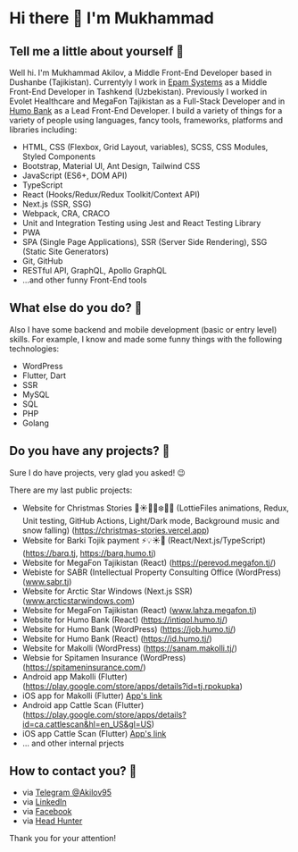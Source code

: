 # Hi there 👋 I'm Mukhammad

## Tell me a little about yourself 🙂

Well hi. I'm Mukhammad Akilov, a Middle Front-End Developer based in Dushanbe (Tajikistan). Currentyly I work in [Epam Systems](https://epam.com/) as a Middle Front-End Developer in Tashkend (Uzbekistan). Previously I worked in Evolet Healthcare and MegaFon Tajikistan as a Full-Stack Developer and in  [Humo Bank](https://humo.tj/) as a Lead Front-End Developer. I build a variety of things for a variety of people using languages, fancy tools, frameworks, platforms and libraries including:

 - HTML, CSS (Flexbox, Grid Layout, variables), SCSS, CSS Modules, Styled Components
 - Bootstrap, Material UI, Ant Design, Tailwind CSS
 - JavaScript (ES6+, DOM API)
 - TypeScript
 - React (Hooks/Redux/Redux Toolkit/Context API)
 - Next.js (SSR, SSG)
 - Webpack, CRA, CRACO
 - Unit and Integration Testing using Jest and React Testing Library
 - PWA
 - SPA (Single Page Applications), SSR (Server Side Rendering), SSG (Static Site Generators)
 - Git, GitHub
 - RESTful API, GraphQL, Apollo GraphQL
 - ...and other funny Front-End tools
 
## What else do you do? 🤔
Also I have some backend and mobile development (basic or entry level) skills. For example, I know and made some funny things with the following technologies:
 - WordPress
 - Flutter, Dart
 - SSR
 - MySQL
 - SQL
 - PHP 
 - Golang
 
## Do you have any projects? 🤔

Sure I do have projects, very glad you asked! 😉

There are my last public projects:
- Website for Christmas Stories 🎄☀️🌙🎵❄️🎅🏻 (LottieFiles animations, Redux, Unit testing, GitHub Actions, Light/Dark mode, Background music and snow falling) (https://christmas-stories.vercel.app) 
- Website for Barki Tojik payment ⚡💡☀️🌙 (React/Next.js/TypeScript) (https://barq.tj, https://barq.humo.tj)
- Website for MegaFon Tajikistan (React) (https://perevod.megafon.tj/)
- Webiste for SABR (Intellectual Property Consulting Office (WordPress) (www.sabr.tj)
- Website for Arctic Star Windows (Next.js SSR) (www.arcticstarwindows.com)
- Website for MegaFon Tajikistan (React) (www.lahza.megafon.tj)
- Website for Humo Bank (React) (https://intiqol.humo.tj/)
- Website for Humo Bank (WordPress) (https://job.humo.tj/)
- Website for Humo Bank (React) (https://id.humo.tj/)
- Website for Makolli (WordPress) (https://sanam.makolli.tj/)
- Websie for Spitamen Insurance (WordPress) (https://spitameninsurance.com/)
- Android app Makolli (Flutter) (https://play.google.com/store/apps/details?id=tj.rpokupka)
- iOS app for Makolli (Flutter) [App's link](https://apps.apple.com/ca/app/%D1%80%D0%B0%D0%B7%D1%83%D0%BC%D0%BD%D0%B0%D1%8F-%D0%BF%D0%BE%D0%BA%D1%83%D0%BF%D0%BA%D0%B0/id1526797310)
- Android app Cattle Scan (Flutter) (https://play.google.com/store/apps/details?id=ca.cattlescan&hl=en_US&gl=US)
- iOS app Cattle Scan (Flutter) [App's link](https://apps.apple.com/by/app/cattle-scan/id1562113240#?platform=iphone)
- ... and other internal prjects
## How to contact you? 📧
- via [Telegram @Akilov95](https://t.me/Akilov95)
- via [LinkedIn](https://www.linkedin.com/in/mukhammad-akilov-6604a0159/)
- via [Facebook](https://facebook.com/mukhammad.akilov.95)
- via [Head Hunter](https://hh.ru/resume/37a6c65aff05af36d80039ed1f4f51386b464d)

Thank you for your attention!
